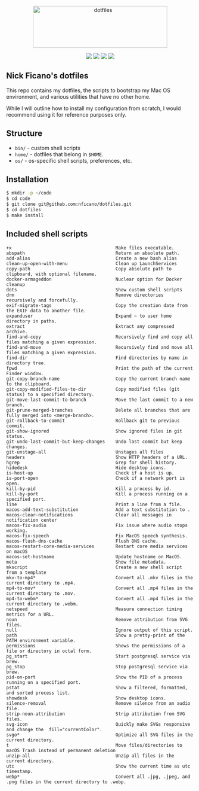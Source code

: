 <p align="center">
  <img src="https://assets.nickficano.com/gh-dotfiles.svg" alt="dotfiles" width="360" height="112" />
  <div align="center">
    <a href="https://travis-ci.org/nficano/dotfiles"><img src="https://travis-ci.org/nficano/dotfiles.svg?branch=master" /></a>
    <img src="https://img.shields.io/github/last-commit/nficano/dotfiles.svg" />
    <img src="https://img.shields.io/github/tag/nficano/dotfiles.svg" />
    <img src="https://img.shields.io/badge/platforms-macos%20%7C%20linux-blue.svg" />
  </div>
</p>

## Nick Ficano's dotfiles

This repo contains my dotfiles, the scripts to bootstrap my Mac OS environment,
and various utilities that have no other home.

While I will outline how to install my configuration from scratch, I would
recommend using it for reference purposes only.

## Structure

- ``bin/`` - custom shell scripts
- ``home/`` - dotfiles that belong in ``$HOME``.
- ``os/`` - os-specific shell scripts, preferences, etc.

## Installation

```bash
$ mkdir -p ~/code
$ cd code
$ git clone git@github.com:nficano/dotfiles.git
$ cd dotfiles
$ make install
```

## Included shell scripts
```
+x                                       Make files executable.
abspath                                  Return an absolute path.
add-alias                                Create a new bash alias
clean-up-open-with-menu                  Clean up LaunchServices
copy-path                                Copy absolute path to clipboard, with optional filename.
docker-armageddon                        Nuclear option for Docker cleanup
dots                                     Show custom shell scripts
drm                                      Remove directories recursively and forcefully.
exif-migrate-tags                        Copy the creation date from the EXIF data to another file.
expanduser                               Expand ~ to user home directory in paths.
extract                                  Extract any compressed archive.
find-and-copy                            Recursively find and copy all files matching a given expression.
find-and-move                            Recursively find and move all files matching a given expression.
find-dir                                 Find directories by name in directory tree.
fpwd                                     Print the path of the current Finder window.
git-copy-branch-name                     Copy the current branch name to the clipboard.
git-copy-modified-files-to-dir           Copy modified files (git status) to a specified directory.
git-move-last-commit-to-branch           Move the last commit to a new branch.
git-prune-merged-branches                Delete all branches that are fully merged into <merge-branch>.
git-rollback-to-commit                   Rollback git to previous commit.
git-show-ignored                         Show ignored files in git status.
git-undo-last-commit-but-keep-changes    Undo last commit but keep changes.
git-unstage-all                          Unstages all files
headers                                  Show HTTP headers of a URL.
hgrep                                    Grep for shell history.
hidedesk                                 Hide desktop icons.
is-host-up                               Check if a host is up.
is-port-open                             Check if a network port is open.
kill-by-pid                              Kill a process by id.
kill-by-port                             Kill a process running on a specified port.
line                                     Print a line from a file.
macos-add-text-substitution              Add a text substitution to .
macos-clear-notifications                Clear all messages in notification center
macos-fix-audio                          Fix issue where audio stops working.
macos-fix-speech                         Fix MacOS speech synthesis.
macos-flush-dns-cache                    Flush DNS cache.
macos-restart-core-media-services        Restart core media services on macOS
macos-set-hostname                       Update hostname on MacOS.
meta                                     Show file metadata.
mkscript                                 Create a new shell script from a template
mkv-to-mp4*                              Convert all .mkv files in the current directory to .mp4.
mp4-to-mov*                              Convert all .mp4 files in the current directory to .mov.
mp4-to-webm*                             Convert all .mp4 files in the current directory to .webm.
netspeed                                 Measure connection timing metrics for a URL.
noun                                     Remove attribution from SVG files.
null                                     Ignore output of this script.
path                                     Show a pretty-print of the PATH environment variable.
permissions                              Shows the permissions of a file or directory in octal form.
pg_start                                 Start postgresql service via brew.
pg_stop                                  Stop postgresql service via brew.
pid-on-port                              Show the PID of a process running on a specified port.
pstat                                    Show a filtered, formatted, and sorted process list.
showdesk                                 Show desktop icons.
silence-removal                          Remove silence from an audio file.
strip-noun-attribution                   Strip attribution from SVG files.
svg-icon                                 Quickly make SVGs responsive and change the  fill="currentColor".
svgo*                                    Optimize all SVG files in the current directory.
t                                        Move files/directories to macOS Trash instead of permanent deletion
unzip-all                                Unzip all files in the current directory.
utc                                      Show the current time as utc timestamp.
webp*                                    Convert all .jpg, .jpeg, and .png files in the current directory to .webp.
```
